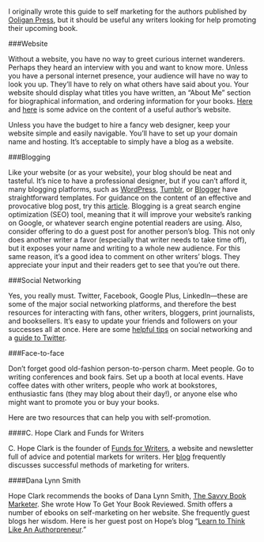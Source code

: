 I originally wrote this guide to self marketing for the authors published by <a href="http://ooligan.pdx.edu/" target="_blank"> Ooligan Press</a>, but it should be useful any writers looking for help promoting their upcoming book.

###Website

Without a website, you have no way to greet curious internet wanderers. Perhaps they heard an interview with you and want to know more. Unless you have a personal internet presence, your audience will have no way to look you up. They&rsquo;ll have to rely on what others have said about you. Your website should display what titles you have written, an &ldquo;About Me&rdquo; section for biographical information, and ordering information for your books. <a href="http://bookmarketingmaven.typepad.com/book_marketing_maven/2011/10/whats-the-most-important-thing-on-an-author-website.html" target="_blank">Here</a> and <a href="http://janefriedman.com/2012/02/27/effective-author-website/" target="_blank">here</a> is some advice on the content of a useful author&rsquo;s website.

Unless you have the budget to hire a fancy web designer, keep your website simple and easily navigable. You&rsquo;ll have to set up your domain name and hosting. It&rsquo;s acceptable to simply have a blog as a website.

###Blogging

Like your website (or as your website), your blog should be neat and tasteful. It&rsquo;s nice to have a professional designer, but if you can&rsquo;t afford it, many blogging platforms, such as <a href="https://wordpress.com/" target="_blank">WordPress</a>, <a href="https://www.tumblr.com/" target="_blank">Tumblr</a>, or <a href="https://www.blogger.com/" target="_blank">Blogger</a> have straightforward templates. For guidance on the content of an effective and provocative blog post, try this <a href="http://goinswriter.com/great-blog-post/" target="_blank">article</a>. Blogging is a great search engine optimization (SEO) tool, meaning that it will improve your website&rsquo;s ranking on Google, or whatever search engine potential readers are using. Also, consider offering to do a guest post for another person&rsquo;s blog. This not only does another writer a favor (especially that writer needs to take time off), but it exposes your name and writing to a whole new audience. For this same reason, it&rsquo;s a good idea to comment on other writers&rsquo; blogs. They appreciate your input and their readers get to see that you&rsquo;re out there.

###Social Networking

Yes, you really must. Twitter, Facebook, Google Plus, LinkedIn—these are some of the major social networking platforms, and therefore the best resources for interacting with fans, other writers, bloggers, print journalists, and booksellers. It&rsquo;s easy to update your friends and followers on your successes all at once. Here are some <a href="http://www.thecreativepenn.com/2011/10/16/7-social-networking-mistakes/" target="_blank">helpful tips</a> on social networking and a [guide to Twitter](http://laurenhudgins.com/social-media/an-authors-guide-to-twitter/ "An Author&rsquo;s Guide to Twitter").

###Face-to-face

Don&rsquo;t forget good old-fashion person-to-person charm. Meet people. Go to writing conferences and book fairs. Set up a booth at local events. Have coffee dates with other writers, people who work at bookstores, enthusiastic fans (they may blog about their day!), or anyone else who might want to promote you or buy your books.

Here are two resources that can help you with self-promotion.

####C. Hope Clark and Funds for Writers

C. Hope Clark is the founder of <a href="http://www.fundsforwriters.com/" target="_blank">Funds for Writers</a>, a website and newsletter full of advice and potential markets for writers. Her <a href="http://hopeclark.blogspot.com/" target="_blank">blog</a> frequently discusses successful methods of marketing for writers.

####Dana Lynn Smith

Hope Clark recommends the books of Dana Lynn Smith, <a href="http://bookmarketingmaven.typepad.com/" target="_blank">The Savvy Book Marketer</a>. She wrote How To Get Your Book Reviewed. Smith offers a number of ebooks on self-marketing on her website. She frequently guest blogs her wisdom. Here is her guest post on Hope&rsquo;s blog &ldquo;<a href="http://hopeclark.blogspot.com/2011/10/learn-to-think-like-authorpreneur.html" target="_blank">Learn to Think Like An Authorpreneur</a>.&rdquo;

